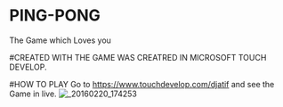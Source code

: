 # PING-PONG
The Game which Loves you

#CREATED WITH
THE GAME WAS CREATRED IN MICROSOFT TOUCH DEVELOP.

#HOW TO PLAY
Go to https://www.touchdevelop.com/djatif and see the Game in live.
![_20160220_174253](https://cloud.githubusercontent.com/assets/16499470/13293118/67f746e4-db44-11e5-85a1-248e067e7b9d.JPG)

